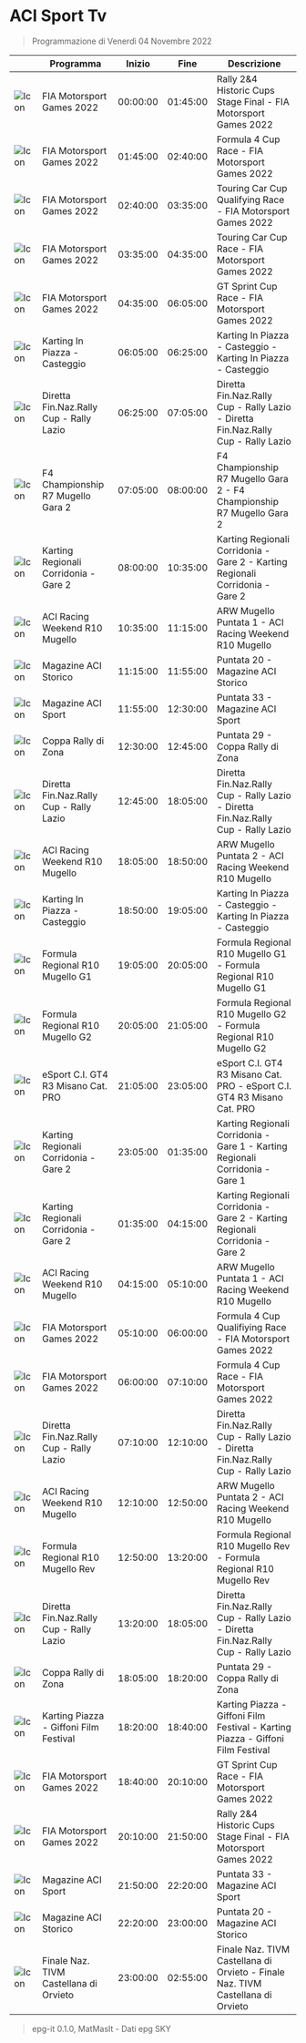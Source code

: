 # ACI Sport Tv
> Programmazione di Venerdì 04 Novembre 2022

||Programma|Inizio|Fine|Descrizione|
|---|---|---|---|---|
|![Icon](https://guidatv.sky.it/uuid/SportCalcio_Cover_JgZRMKTlp.png)|FIA Motorsport Games 2022|00:00:00|01:45:00|Rally 2&amp;4 Historic Cups Stage Final - FIA Motorsport Games 2022
|![Icon](https://guidatv.sky.it/uuid/SportCalcio_Cover_JgZRMKTlp.png)|FIA Motorsport Games 2022|01:45:00|02:40:00|Formula 4 Cup Race - FIA Motorsport Games 2022
|![Icon](https://guidatv.sky.it/uuid/SportCalcio_Cover_JgZRMKTlp.png)|FIA Motorsport Games 2022|02:40:00|03:35:00|Touring Car Cup Qualifying Race - FIA Motorsport Games 2022
|![Icon](https://guidatv.sky.it/uuid/SportCalcio_Cover_JgZRMKTlp.png)|FIA Motorsport Games 2022|03:35:00|04:35:00|Touring Car Cup Race - FIA Motorsport Games 2022
|![Icon](https://guidatv.sky.it/uuid/SportCalcio_Cover_JgZRMKTlp.png)|FIA Motorsport Games 2022|04:35:00|06:05:00|GT Sprint Cup Race - FIA Motorsport Games 2022
|![Icon](https://guidatv.sky.it/uuid/SportCalcio_Cover_JgZRMKTlp.png)|Karting In Piazza - Casteggio|06:05:00|06:25:00|Karting In Piazza - Casteggio - Karting In Piazza - Casteggio
|![Icon](https://guidatv.sky.it/uuid/SportCalcio_Cover_JgZRMKTlp.png)|Diretta Fin.Naz.Rally Cup - Rally Lazio|06:25:00|07:05:00|Diretta Fin.Naz.Rally Cup - Rally Lazio - Diretta Fin.Naz.Rally Cup - Rally Lazio
|![Icon](https://guidatv.sky.it/uuid/SportCalcio_Cover_JgZRMKTlp.png)|F4 Championship R7 Mugello Gara 2|07:05:00|08:00:00|F4 Championship R7 Mugello Gara 2 - F4 Championship R7 Mugello Gara 2
|![Icon](https://guidatv.sky.it/uuid/SportCalcio_Cover_JgZRMKTlp.png)|Karting Regionali Corridonia - Gare 2|08:00:00|10:35:00|Karting Regionali Corridonia - Gare 2 - Karting Regionali Corridonia - Gare 2
|![Icon](https://guidatv.sky.it/uuid/SportCalcio_Cover_JgZRMKTlp.png)|ACI Racing Weekend R10 Mugello|10:35:00|11:15:00|ARW Mugello Puntata 1 - ACI Racing Weekend R10 Mugello
|![Icon](https://guidatv.sky.it/uuid/SportCalcio_Cover_JgZRMKTlp.png)|Magazine ACI Storico|11:15:00|11:55:00|Puntata 20 - Magazine ACI Storico
|![Icon](https://guidatv.sky.it/uuid/SportCalcio_Cover_JgZRMKTlp.png)|Magazine ACI Sport|11:55:00|12:30:00|Puntata 33 - Magazine ACI Sport
|![Icon](https://guidatv.sky.it/uuid/SportCalcio_Cover_JgZRMKTlp.png)|Coppa Rally di Zona|12:30:00|12:45:00|Puntata 29 - Coppa Rally di Zona
|![Icon](https://guidatv.sky.it/uuid/SportCalcio_Cover_JgZRMKTlp.png)|Diretta Fin.Naz.Rally Cup - Rally Lazio|12:45:00|18:05:00|Diretta Fin.Naz.Rally Cup - Rally Lazio - Diretta Fin.Naz.Rally Cup - Rally Lazio
|![Icon](https://guidatv.sky.it/uuid/SportCalcio_Cover_JgZRMKTlp.png)|ACI Racing Weekend R10 Mugello|18:05:00|18:50:00|ARW Mugello Puntata 2 - ACI Racing Weekend R10 Mugello
|![Icon](https://guidatv.sky.it/uuid/SportCalcio_Cover_JgZRMKTlp.png)|Karting In Piazza - Casteggio|18:50:00|19:05:00|Karting In Piazza - Casteggio - Karting In Piazza - Casteggio
|![Icon](https://guidatv.sky.it/uuid/SportCalcio_Cover_JgZRMKTlp.png)|Formula Regional R10 Mugello G1|19:05:00|20:05:00|Formula Regional R10 Mugello G1 - Formula Regional R10 Mugello G1
|![Icon](https://guidatv.sky.it/uuid/SportCalcio_Cover_JgZRMKTlp.png)|Formula Regional R10 Mugello G2|20:05:00|21:05:00|Formula Regional R10 Mugello G2 - Formula Regional R10 Mugello G2
|![Icon](https://guidatv.sky.it/uuid/SportCalcio_Cover_JgZRMKTlp.png)|eSport C.I. GT4 R3 Misano Cat. PRO|21:05:00|23:05:00|eSport C.I. GT4 R3 Misano Cat. PRO - eSport C.I. GT4 R3 Misano Cat. PRO
|![Icon](https://guidatv.sky.it/uuid/SportCalcio_Cover_JgZRMKTlp.png)|Karting Regionali Corridonia - Gare 2|23:05:00|01:35:00|Karting Regionali Corridonia - Gare 1 - Karting Regionali Corridonia - Gare 1
|![Icon](https://guidatv.sky.it/uuid/SportCalcio_Cover_JgZRMKTlp.png)|Karting Regionali Corridonia - Gare 2|01:35:00|04:15:00|Karting Regionali Corridonia - Gare 2 - Karting Regionali Corridonia - Gare 2
|![Icon](https://guidatv.sky.it/uuid/SportCalcio_Cover_JgZRMKTlp.png)|ACI Racing Weekend R10 Mugello|04:15:00|05:10:00|ARW Mugello Puntata 1 - ACI Racing Weekend R10 Mugello
|![Icon](https://guidatv.sky.it/uuid/SportCalcio_Cover_JgZRMKTlp.png)|FIA Motorsport Games 2022|05:10:00|06:00:00|Formula 4 Cup Qualifiying Race - FIA Motorsport Games 2022
|![Icon](https://guidatv.sky.it/uuid/SportCalcio_Cover_JgZRMKTlp.png)|FIA Motorsport Games 2022|06:00:00|07:10:00|Formula 4 Cup Race - FIA Motorsport Games 2022
|![Icon](https://guidatv.sky.it/uuid/SportCalcio_Cover_JgZRMKTlp.png)|Diretta Fin.Naz.Rally Cup - Rally Lazio|07:10:00|12:10:00|Diretta Fin.Naz.Rally Cup - Rally Lazio - Diretta Fin.Naz.Rally Cup - Rally Lazio
|![Icon](https://guidatv.sky.it/uuid/SportCalcio_Cover_JgZRMKTlp.png)|ACI Racing Weekend R10 Mugello|12:10:00|12:50:00|ARW Mugello Puntata 2 - ACI Racing Weekend R10 Mugello
|![Icon](https://guidatv.sky.it/uuid/SportCalcio_Cover_JgZRMKTlp.png)|Formula Regional R10 Mugello Rev|12:50:00|13:20:00|Formula Regional R10 Mugello Rev - Formula Regional R10 Mugello Rev
|![Icon](https://guidatv.sky.it/uuid/SportCalcio_Cover_JgZRMKTlp.png)|Diretta Fin.Naz.Rally Cup - Rally Lazio|13:20:00|18:05:00|Diretta Fin.Naz.Rally Cup - Rally Lazio - Diretta Fin.Naz.Rally Cup - Rally Lazio
|![Icon](https://guidatv.sky.it/uuid/SportCalcio_Cover_JgZRMKTlp.png)|Coppa Rally di Zona|18:05:00|18:20:00|Puntata 29 - Coppa Rally di Zona
|![Icon](https://guidatv.sky.it/uuid/SportCalcio_Cover_JgZRMKTlp.png)|Karting Piazza - Giffoni Film Festival|18:20:00|18:40:00|Karting Piazza - Giffoni Film Festival - Karting Piazza - Giffoni Film Festival
|![Icon](https://guidatv.sky.it/uuid/SportCalcio_Cover_JgZRMKTlp.png)|FIA Motorsport Games 2022|18:40:00|20:10:00|GT Sprint Cup Race - FIA Motorsport Games 2022
|![Icon](https://guidatv.sky.it/uuid/SportCalcio_Cover_JgZRMKTlp.png)|FIA Motorsport Games 2022|20:10:00|21:50:00|Rally 2&amp;4 Historic Cups Stage Final - FIA Motorsport Games 2022
|![Icon](https://guidatv.sky.it/uuid/SportCalcio_Cover_JgZRMKTlp.png)|Magazine ACI Sport|21:50:00|22:20:00|Puntata 33 - Magazine ACI Sport
|![Icon](https://guidatv.sky.it/uuid/SportCalcio_Cover_JgZRMKTlp.png)|Magazine ACI Storico|22:20:00|23:00:00|Puntata 20 - Magazine ACI Storico
|![Icon](https://guidatv.sky.it/uuid/SportCalcio_Cover_JgZRMKTlp.png)|Finale Naz. TIVM Castellana di Orvieto|23:00:00|02:55:00|Finale Naz. TIVM Castellana di Orvieto - Finale Naz. TIVM Castellana di Orvieto



 > epg-it 0.1.0, MatMasIt - Dati epg SKY